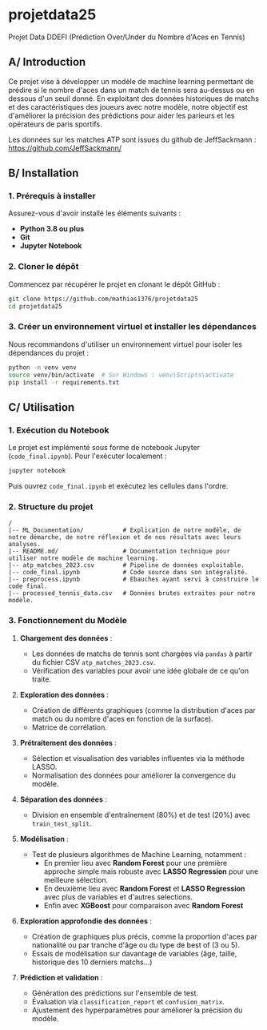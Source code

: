 # projetdata25
Projet Data DDEFI (Prédiction Over/Under du Nombre d'Aces en Tennis)


## A/ Introduction
Ce projet vise à développer un modèle de machine learning permettant de prédire si le nombre d'aces dans un match de tennis sera au-dessus ou en dessous d'un seuil donné. En exploitant des données historiques de matchs et des caractéristiques des joueurs avec notre modèle, notre objectif est d'améliorer la précision des prédictions pour aider les parieurs et les 
opérateurs de paris sportifs.

Les données sur les matches ATP sont issues du github de JeffSackmann : https://github.com/JeffSackmann/


## B/ Installation
### 1. Prérequis à installer
Assurez-vous d'avoir installé les éléments suivants :
- **Python 3.8 ou plus**
- **Git**
- **Jupyter Notebook**

### 2. Cloner le dépôt
Commencez par récupérer le projet en clonant le dépôt GitHub :
```bash
git clone https://github.com/mathias1376/projetdata25
cd projetdata25
```

### 3. Créer un environnement virtuel et installer les dépendances
Nous recommandons d'utiliser un environnement virtuel pour isoler les dépendances du projet :
```bash
python -m venv venv
source venv/bin/activate  # Sur Windows : venv\Scripts\activate
pip install -r requirements.txt
```

## C/ Utilisation
### 1. Exécution du Notebook
Le projet est implémenté sous forme de notebook Jupyter (`code_final.ipynb`). Pour l'exécuter localement :
```bash
jupyter notebook
```
Puis ouvrez `code_final.ipynb` et exécutez les cellules dans l'ordre.


### 2. Structure du projet
```
/
|-- ML_Documentation/           # Explication de notre modèle, de notre démarche, de notre réflexion et de nos résultats avec leurs analyses.
|-- README.md/                  # Documentation technique pour utiliser notre modèle de machine learning.
|-- atp_matches_2023.csv        # Pipeline de données exploitable.
|-- code_final.ipynb            # Code source dans son intégralité.
|-- preprocess.ipynb            # Ebauches ayant servi à construire le code final.
|-- processed_tennis_data.csv   # Données brutes extraites pour notre modèle.
```

### 3. Fonctionnement du Modèle

1. **Chargement des données** :
   - Les données de matchs de tennis sont chargées via `pandas` à partir du fichier CSV `atp_matches_2023.csv`.
   - Vérification des variables pour avoir une idée globale de ce qu'on traite.

2. **Exploration des données** :
   - Création de différents graphiques (comme la distribution d'aces par match ou du nombre d'aces en fonction de la surface).
   - Matrice de corrélation.

3. **Prétraitement des données** :
   - Sélection et visualisation des variables influentes via la méthode LASSO.
   - Normalisation des données pour améliorer la convergence du modèle.

4. **Séparation des données** :
   - Division en ensemble d'entraînement (80%) et de test (20%) avec `train_test_split`.

5. **Modélisation** :
   - Test de plusieurs algorithmes de Machine Learning, notamment :
     - En premier lieu avec **Random Forest** pour une première approche simple mais robuste avec **LASSO Regression** pour une meilleure sélection.
     - En deuxième lieu avec **Random Forest** et **LASSO Regression** avec plus de variables et d'autres selections.
     - Enfin avec **XGBoost** pour comparaison avec **Random Forest**

6. **Exploration approfondie des données** :
   - Création de graphiques plus précis, comme la proportion d'aces par nationalité ou par tranche d'âge ou du type de best of (3 ou 5).
   - Essais de modélisation sur davantage de variables (âge, taille, historique des 10 derniers matchs...)
  
7. **Prédiction et validation** :
   - Génération des prédictions sur l'ensemble de test.
   - Évaluation via `classification_report` et `confusion_matrix`.
   - Ajustement des hyperparamètres pour améliorer la précision du modèle.



